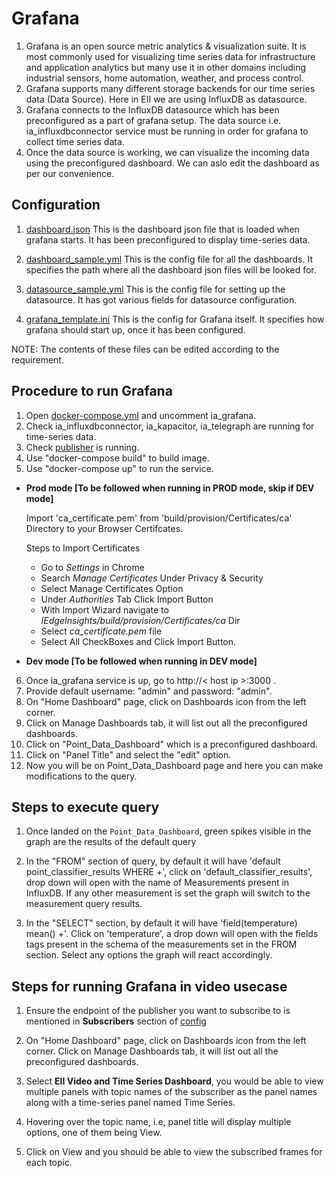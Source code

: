 # Grafana

1. Grafana is an open source metric analytics & visualization suite. It is most commonly used for visualizing time series data for infrastructure and        application analytics but many use it in other domains including industrial sensors, home automation, weather, and process control.
2. Grafana supports many different storage backends for our time series data (Data Source). Here in EII we are using InfluxDB as datasource.
3. Grafana connects to the InfluxDB datasource which has been preconfigured as a part of grafana setup. The data source i.e. ia_influxdbconnector service must be running in order for grafana to collect time series data.
4. Once the data source is working, we can visualize the incoming data using the preconfigured dashboard. We can aslo edit the dashboard as per our convenience.

## Configuration

1. [dashboard.json](./dashboard.json)
    This is the dashboard json file that is loaded when grafana starts. It has been preconfigured to display time-series data.

2. [dashboard_sample.yml](./dashboard_sample.yml)
    This is the config file for all the dashboards. It specifies the path where all the dashboard json files will be looked for.

3. [datasource_sample.yml](./datasource_sample.yml)
    This is the config file for setting up the datasource. It has got various fields for datasource configuration.

4. [grafana_template.ini](./grafana_template.ini)
    This is the config for Grafana itself. It specifies how grafana should start up, once it has been configured.

NOTE: The contents of these files can be edited according to the requirement.

## Procedure to run Grafana

1. Open [docker-compose.yml](/build/docker-compose.yml) and uncomment ia_grafana.
2. Check ia_influxdbconnector, ia_kapacitor, ia_telegraph are running for time-series data.
3. Check [publisher](https://github.com/open-edge-insights/eii-tools/blob/master/mqtt-publisher/publisher_temp.sh) is running.
4. Use "docker-compose build" to build image.
5. Use "docker-compose up" to run the service.

* **Prod mode [To be followed when running in PROD mode, skip if DEV mode]**

    Import 'ca_certificate.pem' from 'build/provision/Certificates/ca' Directory to your Browser Certifcates.

    Steps to Import Certificates
  * Go to *Settings* in Chrome
  * Search *Manage Certificates* Under Privacy & Security
  * Select Manage Certificates Option
  * Under *Authorities* Tab Click Import Button
  * With Import Wizard navigate to
        *IEdgeInsights/build/provision/Certificates/ca* Dir
  * Select *ca_certificate.pem* file
  * Select All CheckBoxes and Click Import Button.
* **Dev mode [To be followed when running in DEV mode]**

6. Once ia_grafana service is up, go to http://< host ip >:3000 .
7. Provide default username: "admin" and password: "admin".
8. On "Home Dashboard" page, click on Dashboards icon from the left corner.
9. Click on Manage Dashboards tab, it will list out all the preconfigured dashboards.
10. Click on "Point_Data_Dashboard" which is a preconfigured dashboard.
11. Click on "Panel Title" and select the "edit" option.
12. Now you will be on Point_Data_Dashboard page and here you can make modifications to the query.

## Steps to execute query

1. Once landed on the `Point_Data_Dashboard`, green spikes visible in the
   graph are the results of the default query

2. In the "FROM" section of query, by default it will have 'default
   point_classifier_results WHERE +',
   click on 'default_classifier_results', drop down will open with the name of Measurements present in InfluxDB.
   If any other measurement is set the graph will switch to the measurement query results.

3. In the "SELECT" section, by default it will have 'field(temperature) mean() +'. Click on 'temperature', a drop down will
   open with the fields tags present in the schema of the measurements set in the FROM section.
   Select any options the graph will react accordingly.

## Steps for running Grafana in video usecase

1. Ensure the endpoint of the publisher you want to subscribe to is mentioned in **Subscribers** section of
   [config](config.json)

2. On "Home Dashboard" page, click on Dashboards icon from the left corner.
   Click on Manage Dashboards tab, it will list out all the preconfigured dashboards.

3. Select **EII Video and Time Series Dashboard**, you would be able to view multiple panels with topic names of the subscriber
   as the panel names along with a time-series panel named Time Series.

4. Hovering over the topic name, i.e, panel title will display multiple options, one of them being View.

5. Click on View and you should be able to view the subscribed frames for each topic.
